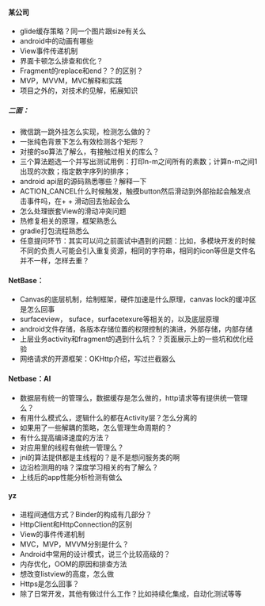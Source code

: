 #### 某公司

- glide缓存策略？同一个图片跟size有关么
- android中的动画有哪些
- View事件传递机制
- 界面卡顿怎么排查和优化？
- Fragment的replace和end？？的区别？
- MVP，MVVM，MVC解释和实践
- 项目之外的，对技术的见解，拓展知识

##### 二面：

- 微信跳一跳外挂怎么实现，检测怎么做的？
- 一张纯色背景下怎么有效检测各个矩形？
- 对接的so算法了解么，有接触过相关的库么？
- 三个算法题选一个并写出测试用例：打印n-m之间所有的素数；计算n-m之间1出现的次数；指定数字序列的排序；
- android api层的源码熟悉哪些？解释一下
- ACTION_CANCEL什么时候触发，触摸button然后滑动到外部抬起会触发点击事件吗，在+ + 滑动回去抬起会么
- 怎么处理嵌套View的滑动冲突问题
- 热修复相关的原理，框架熟悉么
- gradle打包流程熟悉么
- 任意提问环节：其实可以问之前面试中遇到的问题：比如，多模块开发的时候不同的负责人可能会引入重复资源，相同的字符串，相同的icon等但是文件名并不一样，怎样去重？

#### NetBase：

- Canvas的底层机制，绘制框架，硬件加速是什么原理，canvas lock的缓冲区是怎么回事
- surfaceview， suface，surfacetexure等相关的，以及底层原理
- android文件存储，各版本存储位置的权限控制的演进，外部存储，内部存储
- 上层业务activity和fragment的遇到什么坑？？页面展示上的一些坑和优化经验
- 网络请求的开源框架：OKHttp介绍，写过拦截器么

#### Netbase：AI

- 数据层有统一的管理么，数据缓存是怎么做的，http请求等有提供统一管理么？
- 有用什么模式么，逻辑什么的都在Activity层？怎么分离的
- 如果用了一些解耦的策略，怎么管理生命周期的？
- 有什么提高编译速度的方法？
- 对应用里的线程有做统一管理么？
- jni的算法提供都是主线程的？是不是想问服务类的啊
- 边沿检测用的啥？深度学习相关的有了解么？
- 上线后的app性能分析检测有做么

#### yz

- 进程间通信方式？Binder的构成有几部分？
- HttpClient和HttpConnection的区别
- View的事件传递机制
- MVC，MVP，MVVM分别是什么？
- Android中常用的设计模式，说三个比较高级的？
- 内存优化，OOM的原因和排查方法
- 想改变listview的高度，怎么做
- Https是怎么回事？
- 除了日常开发，其他有做过什么工作？比如持续化集成，自动化测试等等